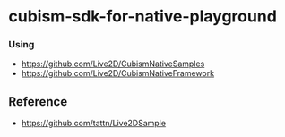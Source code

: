 cubism-sdk-for-native-playground
====================

### Using
- https://github.com/Live2D/CubismNativeSamples
- https://github.com/Live2D/CubismNativeFramework

## Reference
- https://github.com/tattn/Live2DSample
